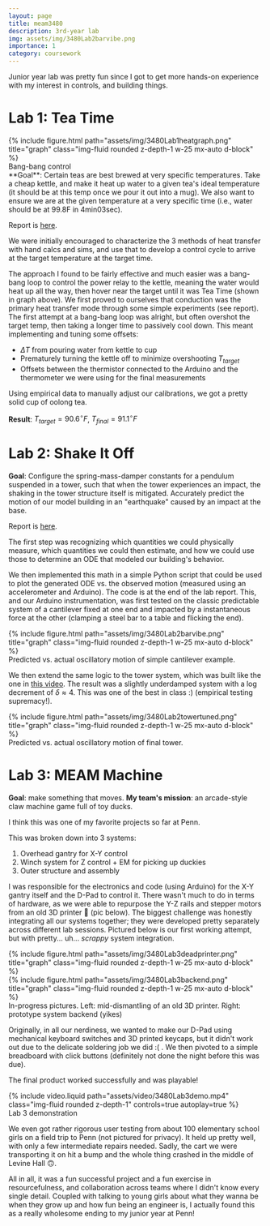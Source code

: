 ```yaml
---
layout: page
title: meam3480
description: 3rd-year lab
img: assets/img/3480Lab2barvibe.png
importance: 1
category: coursework
---
```


Junior year lab was pretty fun since I got to get more hands-on experience with my interest in controls, and building things.

# Lab 1: Tea Time
<div class="row">
    <div class="col-sm mt-3 mt-md-0">
        {% include figure.html path="assets/img/3480Lab1heatgraph.png" title="graph" class="img-fluid rounded z-depth-1 w-25 mx-auto d-block" %}
    </div>
</div>
<div class="caption">
    Bang-bang control
</div>
**Goal**: Certain teas are best brewed at very specific temperatures. Take a cheap kettle, and make it heat up water to a given tea's ideal temperature (it should be at this temp once we pour it out into a mug). We also want to ensure we are at the given temperature at a very specific time (i.e., water should be at 99.8F in 4min03sec).

Report is [here](https://ashna-khemani.github.io/assets/pdf/3480Lab1.pdf).

We were initially encouraged to characterize the 3 methods of heat transfer with hand calcs and sims, and use that to develop a control cycle to arrive at the target temperature at the target time.

The approach I found to be fairly effective and much easier was a bang-bang loop to control the power relay to the kettle, meaning the water would heat up all the way, then hover near the target until it was Tea Time (shown in graph above). We first proved to ourselves that conduction was the primary heat transfer mode through some simple experiments (see report). The first attempt at a bang-bang loop was alright, but often overshot the target temp, then taking a longer time to passively cool down. This meant implementing and tuning some offsets: 
* $\Delta T$ from pouring water from kettle to cup
* Prematurely turning the kettle off to minimize overshooting $T_{target}$
* Offsets between the thermistor connected to the Arduino and the thermometer we were using for the final measurements

Using empirical data to manually adjust our calibrations, we got a pretty solid cup of oolong tea.

**Result**: $T_{target} = 90.6^{\circ}F$, $T_{final} = 91.1^{\circ}F$


# Lab 2: Shake It Off
**Goal**: Configure the spring-mass-damper constants for a pendulum suspended in a tower, such that when the tower experiences an impact, the shaking in the tower structure itself is mitigated. Accurately predict the motion of our model building in an "earthquake" caused by an impact at the base.

Report is [here](https://ashna-khemani.github.io/assets/pdf/3480Lab2Pres.pdf).

The first step was recognizing which quantities we could physically measure, which quantities we could then estimate, and how we could use those to determine an ODE that modeled our building's behavior.

We then implemented this math in a simple Python script that could be used to plot the generated ODE vs. the observed motion (measured using an accelerometer and Arduino). The code is at the end of the lab report. This, and our Arduino instrumentation, was first tested on the classic predictable system of a cantilever fixed at one end and impacted by a instantaneous force at the other (clamping a steel bar to a table and flicking the end).

<div class="row">
    <div class="col-sm mt-3 mt-md-0">
        {% include figure.html path="assets/img/3480Lab2barvibe.png" title="graph" class="img-fluid rounded z-depth-1 w-25 mx-auto d-block" %}
    </div>
</div>
<div class="caption">
    Predicted vs. actual oscillatory motion of simple cantilever example.
</div>

We then extend the same logic to the tower system, which was built like the one in [this video](https://youtu.be/f1U4SAgy60c?si=qMZKgFVw6oyrCQmF&t=431). The result was a slightly underdamped system with a log decrement of $\delta \approx 4$. This was one of the best in class :) (empirical testing supremacy!).

<div class="row">
    <div class="col-sm mt-3 mt-md-0">
        {% include figure.html path="assets/img/3480Lab2towertuned.png" title="graph" class="img-fluid rounded z-depth-1 w-25 mx-auto d-block" %}
    </div>
</div>
<div class="caption">
    Predicted vs. actual oscillatory motion of final tower.
</div>


# Lab 3: MEAM Machine
**Goal**: make something that moves. **My team's mission**: an arcade-style claw machine game full of toy ducks.

I think this was one of my favorite projects so far at Penn.

This was broken down into 3 systems:
1. Overhead gantry for X-Y control
2. Winch system for Z control + EM for picking up duckies
3. Outer structure and assembly

I was responsible for the electronics and code (using Arduino) for the X-Y gantry itself and the D-Pad to control it. There wasn't much to do in terms of hardware, as we were able to repurpose the Y-Z rails and stepper motors from an old 3D printer 🤭 (pic below). The biggest challenge was honestly integrating all our systems together; they were developed pretty separately across different lab sessions. Pictured below is our first working attempt, but with pretty... uh... *scrappy* system integration.

<div class="row">
    <div class="col-sm mt-3 mt-md-0">
        {% include figure.html path="assets/img/3480Lab3deadprinter.png" title="graph" class="img-fluid rounded z-depth-1 w-25 mx-auto d-block" %}
    </div>
    <div class="col-sm mt-3 mt-md-0">
        {% include figure.html path="assets/img/3480Lab3backend.png" title="graph" class="img-fluid rounded z-depth-1 w-25 mx-auto d-block" %}
    </div>
</div>
<div class="caption">
    In-progress pictures. Left: mid-dismantling of an old 3D printer. Right: prototype system backend (yikes)
</div>

Originally, in all our nerdiness, we wanted to make our D-Pad using mechanical keyboard switches and 3D printed keycaps, but it didn't work out due to the delicate soldering job we did :( . We then pivoted to a simple breadboard with click buttons (definitely not done the night before this was due). 

The final product worked successfully and was playable! 

<div class="row mt-3">
    <div class="col-sm mt-3 mt-md-0">
        {% include video.liquid path="assets/video/3480Lab3demo.mp4" class="img-fluid rounded z-depth-1" controls=true autoplay=true %}
    </div>
</div>
<div class="caption">
    Lab 3 demonstration
</div>


We even got rather rigorous user testing from about 100 elementary school girls on a field trip to Penn (not pictured for privacy). It held up pretty well, with only a few intermediate repairs needed. Sadly, the cart we were transporting it on hit a bump and the whole thing crashed in the middle of Levine Hall 🙃.

All in all, it was a fun successful project and a fun exercise in resourcefulness, and collaboration across teams where I didn't know every single detail. Coupled with talking to young girls about what they wanna be when they grow up and how fun being an engineer is, I actually found this as a really wholesome ending to my junior year at Penn!